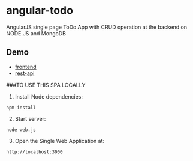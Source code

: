 angular-todo
============

AngularJS single page ToDo App with CRUD operation at the backend on NODE.JS and MongoDB

Demo
---
  - [frontend](http://jewels-angular-todo.herokuapp.com/)
  - [rest-api](http://jewels-angular-todo.herokuapp.com/api/todos)

###TO USE THIS SPA LOCALLY

1) Install Node dependencies: 

```
npm install
```

2) Start server: 

```
node web.js
```

3) Open the Single Web Application at: 

```
http://localhost:3000
```